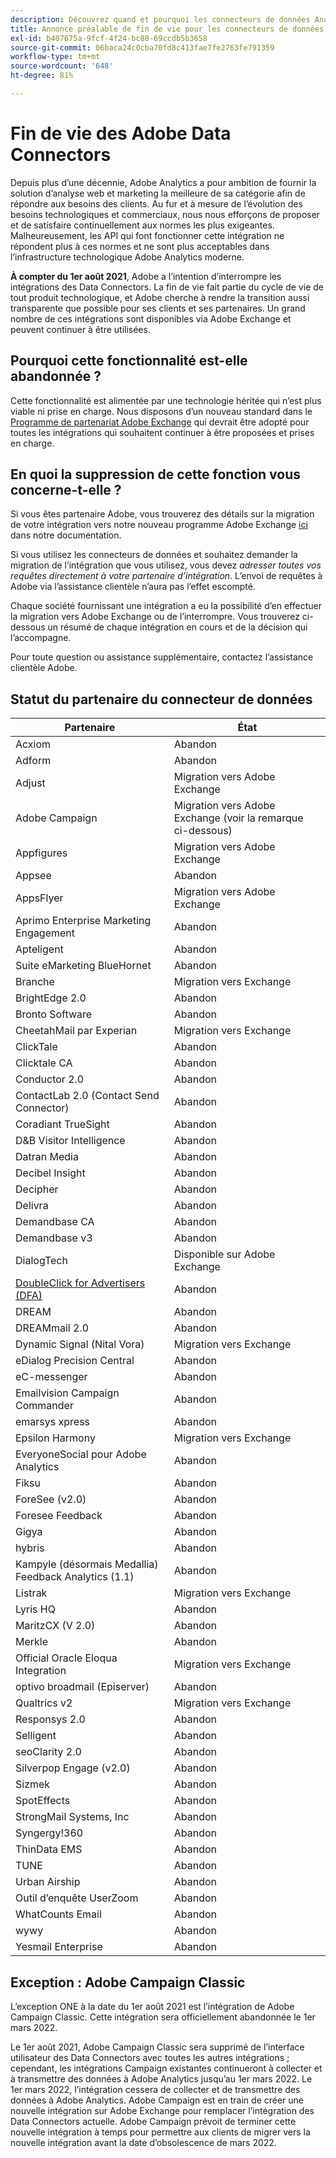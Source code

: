 ```yaml
---
description: Découvrez quand et pourquoi les connecteurs de données Analytics seront bientôt en fin de vie.
title: Annonce préalable de fin de vie pour les connecteurs de données Analytics
exl-id: b407675a-9fcf-4f24-bc88-69ccdb5b3658
source-git-commit: 06baca24c0cba70fd8c413fae7fe2763fe791359
workflow-type: tm+mt
source-wordcount: '648'
ht-degree: 81%

---
```


# Fin de vie des Adobe Data Connectors

Depuis plus d’une décennie, Adobe Analytics a pour ambition de fournir la solution d’analyse web et marketing la meilleure de sa catégorie afin de répondre aux besoins des clients. Au fur et à mesure de l’évolution des besoins technologiques et commerciaux, nous nous efforçons de proposer et de satisfaire continuellement aux normes les plus exigeantes.  Malheureusement, les API qui font fonctionner cette intégration ne répondent plus à ces normes et ne sont plus acceptables dans l’infrastructure technologique Adobe Analytics moderne.

**À compter du 1er août 2021**, Adobe a l’intention d’interrompre les intégrations des Data Connectors. La fin de vie fait partie du cycle de vie de tout produit technologique, et Adobe cherche à rendre la transition aussi transparente que possible pour ses clients et ses partenaires. Un grand nombre de ces intégrations sont disponibles via Adobe Exchange et peuvent continuer à être utilisées.

## Pourquoi cette fonctionnalité est-elle abandonnée ?

Cette fonctionnalité est alimentée par une technologie héritée qui n’est plus viable ni prise en charge. Nous disposons d’un nouveau standard dans le [Programme de partenariat Adobe Exchange](https://partners.adobe.com/exchangeprogram/experiencecloud) qui devrait être adopté pour toutes les intégrations qui souhaitent continuer à être proposées et prises en charge.

## En quoi la suppression de cette fonction vous concerne-t-elle ?

Si vous êtes partenaire Adobe, vous trouverez des détails sur la migration de votre intégration vers notre nouveau programme Adobe Exchange [ici](https://adobeexchangeec.zendesk.com/hc/en-us/articles/360003867071-Adobe-Analytics-Integration-Tools) dans notre documentation.

Si vous utilisez les connecteurs de données et souhaitez demander la migration de l’intégration que vous utilisez, vous devez *adresser toutes vos requêtes directement à votre partenaire d’intégration*. L’envoi de requêtes à Adobe via l’assistance clientèle n’aura pas l’effet escompté.

Chaque société fournissant une intégration a eu la possibilité d’en effectuer la migration vers Adobe Exchange ou de l’interrompre. Vous trouverez ci-dessous un résumé de chaque intégration en cours et de la décision qui l’accompagne.

Pour toute question ou assistance supplémentaire, contactez l’assistance clientèle Adobe.

## Statut du partenaire du connecteur de données

| Partenaire | État |
| --- | --- |
| Acxiom | Abandon |
| Adform | Abandon |
| Adjust | Migration vers Adobe Exchange |
| Adobe Campaign | Migration vers Adobe Exchange (voir la remarque ci-dessous) |
| Appfigures | Migration vers Adobe Exchange |
| Appsee | Abandon |
| AppsFlyer | Migration vers Adobe Exchange |
| Aprimo Enterprise Marketing Engagement | Abandon |
| Apteligent | Abandon |
| Suite eMarketing BlueHornet | Abandon |
| Branche | Migration vers Exchange |
| BrightEdge 2.0 | Abandon |
| Bronto Software | Abandon |
| CheetahMail par Experian | Migration vers Exchange |
| ClickTale | Abandon |
| Clicktale CA | Abandon |
| Conductor 2.0 | Abandon |
| ContactLab 2.0 (Contact Send Connector) | Abandon |
| Coradiant TrueSight | Abandon |
| D&amp;B Visitor Intelligence | Abandon |
| Datran Media | Abandon |
| Decibel Insight | Abandon |
| Decipher | Abandon |
| Delivra | Abandon |
| Demandbase CA | Abandon |
| Demandbase v3 | Abandon |
| DialogTech | Disponible sur Adobe Exchange |
| [DoubleClick for Advertisers (DFA)](/help/import/data-connectors/dfa-data-connector-analytics/dfa-eol.md) | Abandon |
| DREAM | Abandon |
| DREAMmail 2.0 | Abandon |
| Dynamic Signal (Nital Vora) | Migration vers Exchange |
| eDialog Precision Central | Abandon |
| eC-messenger | Abandon |
| Emailvision Campaign Commander | Abandon |
| emarsys xpress | Abandon |
| Epsilon Harmony | Migration vers Exchange |
| EveryoneSocial pour Adobe Analytics | Abandon |
| Fiksu | Abandon |
| ForeSee (v2.0) | Abandon |
| Foresee Feedback | Abandon |
| Gigya | Abandon |
| hybris | Abandon |
| Kampyle (désormais Medallia) Feedback Analytics (1.1) | Abandon |
| Listrak | Migration vers Exchange |
| Lyris HQ | Abandon |
| MaritzCX (V 2.0) | Abandon |
| Merkle | Abandon |
| Official Oracle Eloqua Integration | Migration vers Exchange |
| optivo broadmail (Episerver) | Abandon |
| Qualtrics v2 | Migration vers Exchange |
| Responsys 2.0 | Abandon |
| Selligent | Abandon |
| seoClarity 2.0 | Abandon |
| Silverpop Engage (v2.0) | Abandon |
| Sizmek | Abandon |
| SpotEffects | Abandon |
| StrongMail Systems, Inc | Abandon |
| Syngergy!360 | Abandon |
| ThinData EMS | Abandon |
| TUNE | Abandon |
| Urban Airship | Abandon |
| Outil d’enquête UserZoom | Abandon |
| WhatCounts Email | Abandon |
| wywy | Abandon |
| Yesmail Enterprise | Abandon |

## Exception : Adobe Campaign Classic

L’exception ONE à la date du 1er août 2021 est l’intégration de Adobe Campaign Classic. Cette intégration sera officiellement abandonnée le 1er mars 2022.

Le 1er août 2021, Adobe Campaign Classic sera supprimé de l’interface utilisateur des Data Connectors avec toutes les autres intégrations ; cependant, les intégrations Campaign existantes continueront à collecter et à transmettre des données à Adobe Analytics jusqu’au 1er mars 2022. Le 1er mars 2022, l’intégration cessera de collecter et de transmettre des données à Adobe Analytics. Adobe Campaign est en train de créer une nouvelle intégration sur Adobe Exchange pour remplacer l’intégration des Data Connectors actuelle. Adobe Campaign prévoit de terminer cette nouvelle intégration à temps pour permettre aux clients de migrer vers la nouvelle intégration avant la date d’obsolescence de mars 2022.